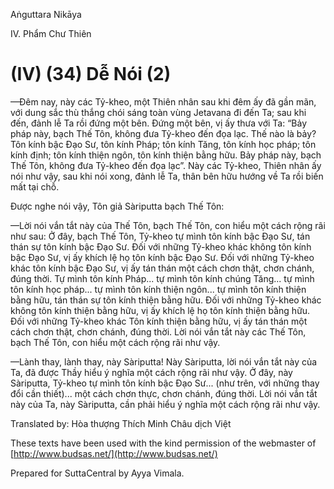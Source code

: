 Aṅguttara Nikāya

IV. Phẩm Chư Thiên

# (IV) (34) Dễ Nói (2)

—Ðêm nay, này các Tỷ-kheo, một Thiên nhân sau khi đêm ấy đã gần mãn, với dung sắc thù thắng chói sáng toàn vùng Jetavana đi đến Ta; sau khi đến, đảnh lễ Ta rồi đứng một bên. Ðứng một bên, vị ấy thưa với Ta: “Bảy pháp này, bạch Thế Tôn, không đưa Tỷ-kheo đến đọa lạc. Thế nào là bảy? Tôn kính bậc Ðạo Sư, tôn kính Pháp; tôn kính Tăng, tôn kính học pháp; tôn kính định; tôn kính thiện ngôn, tôn kính thiện bằng hữu. Bảy pháp này, bạch Thế Tôn, không đưa Tỷ-kheo đến đọa lạc”. Này các Tỷ-kheo, Thiên nhân ấy nói như vậy, sau khi nói xong, đảnh lễ Ta, thân bên hữu hướng về Ta rồi biến mất tại chỗ.

Ðược nghe nói vậy, Tôn giả Sàriputta bạch Thế Tôn:

—Lời nói vắn tắt này của Thế Tôn, bạch Thế Tôn, con hiểu một cách rộng rãi như sau: Ở đây, bạch Thế Tôn, Tỷ-kheo tự mình tôn kính bậc Ðạo Sư, tán thán sự tôn kính bậc Ðạo Sư. Ðối với những Tỷ-kheo khác không tôn kính bậc Ðạo Sư, vị ấy khích lệ họ tôn kính bậc Ðạo Sư. Ðối với những Tỷ-kheo khác tôn kính bậc Ðạo Sư, vị ấy tán thán một cách chơn thật, chơn chánh, đúng thời. Tự mình tôn kính Pháp... tự mình tôn kính chúng Tăng... tự mình tôn kính học pháp... tự mình tôn kính thiện ngôn... tự mình tôn kính thiện bằng hữu, tán thán sự tôn kính thiện bằng hữu. Ðối với những Tỷ-kheo khác không tôn kính thiện bằng hữu, vị ấy khích lệ họ tôn kính thiện bằng hữu. Ðối với những Tỷ-kheo khác Tôn kính thiện bằng hữu, vị ấy tán thán một cách chơn thật, chơn chánh, đúng thời. Lời nói vắn tắt này các Thế Tôn, bạch Thế Tôn, con hiểu một cách rộng rãi như vậy.

—Lành thay, lành thay, này Sàriputta! Này Sàriputta, lời nói vắn tắt này của Ta, đã được Thầy hiểu ý nghĩa một cách rộng rãi như vậy. Ở đây, này Sàriputta, Tỷ-kheo tự mình tôn kính bậc Ðạo Sư... (như trên, với những thay đổi cần thiết)... một cách chơn thực, chơn chánh, đúng thời. Lời nói vắn tắt này của Ta, này Sàriputta, cần phải hiểu ý nghĩa một cách rộng rãi như vậy.

Translated by: Hòa thượng Thích Minh Châu dịch Việt

These texts have been used with the kind permission of the webmaster of [http://www.budsas.net/](http://www.budsas.net/)

Prepared for SuttaCentral by Ayya Vimala.